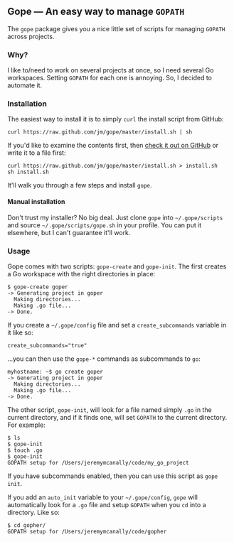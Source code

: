 ## Gope — An easy way to manage `GOPATH`

The `gope` package gives you a nice little set of scripts for managing `GOPATH` across projects.

### Why?

I like to/need to work on several projects at once, so I need several Go workspaces.  Setting `GOPATH` for each one is annoying.  So, I decided to automate it.

### Installation

The easiest way to install it is to simply `curl` the install script from GitHub:

    curl https://raw.github.com/jm/gope/master/install.sh | sh

If you'd like to examine the contents first, then [check it out on GitHub](https://github.com/jm/shin/tree/master/install.sh) or write it to a file first:

    curl https://raw.github.com/jm/gope/master/install.sh > install.sh
    sh install.sh

It'll walk you through a few steps and install `gope`.

#### Manual installation

Don't trust my installer?  No big deal.  Just clone `gope` into `~/.gope/scripts` and source `~/.gope/scripts/gope.sh` in your profile.  You can put it elsewhere, but I can't guarantee it'll work.

### Usage

Gope comes with two scripts: `gope-create` and `gope-init`.  The first creates a Go workspace with the right directories in place:

    $ gope-create goper
    -> Generating project in goper
      Making directories...
      Making .go file...
    -> Done.

If you create a `~/.gope/config` file and set a `create_subcommands` variable in it like so:

    create_subcommands="true"

...you can then use the `gope-*` commands as subcommands to `go`:

    myhostname: ~$ go create goper
    -> Generating project in goper
      Making directories...
      Making .go file...
    -> Done.

The other script, `gope-init`, will look for a file named simply `.go` in the current directory, and if it finds one, will set `GOPATH` to the current directory.  For example:

    $ ls
    $ gope-init
    $ touch .go
    $ gope-init
    GOPATH setup for /Users/jeremymcanally/code/my_go_project

If you have subcommands enabled, then you can use this script as `gope init`.

If you add an `auto_init` variable to your `~/.gope/config`, `gope` will automatically look for a `.go` file and setup `GOPATH` when you `cd` into a directory.  Like so:

    $ cd gopher/
    GOPATH setup for /Users/jeremymcanally/code/gopher

